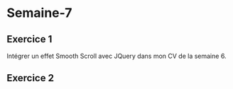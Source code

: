 # Semaine-7

## Exercice 1
Intégrer un effet Smooth Scroll avec JQuery dans mon CV de la semaine 6.

## Exercice 2